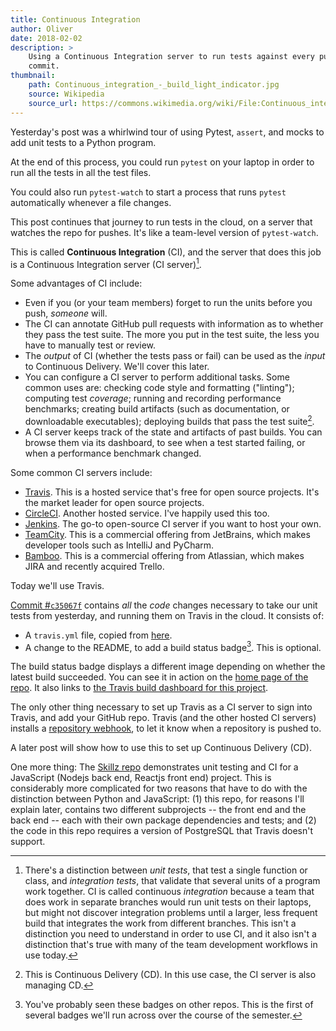 ```yaml
---
title: Continuous Integration
author: Oliver
date: 2018-02-02
description: >
    Using a Continuous Integration server to run tests against every pushed
    commit.
thumbnail:
    path: Continuous_integration_-_build_light_indicator.jpg
    source: Wikipedia
    source_url: https://commons.wikimedia.org/wiki/File:Continuous_integration_-_build_light_indicator.jpg
---
```


Yesterday's post was a whirlwind tour of using Pytest, `assert`, and mocks to add unit tests to a Python program.

At the end of this process, you could run `pytest` on your laptop in order to
run all the tests in all the test files.

You could also run `pytest-watch` to start a process that runs `pytest`
automatically whenever a file changes.

This post continues that journey to run tests in the cloud, on a server that
watches the repo for pushes. It's like a team-level version of `pytest-watch`.

This is called **Continuous Integration** (CI), and the server that does this
job is a Continuous Integration server (CI server)[^1].

Some advantages of CI include:

* Even if you (or your team members) forget to run the units before you push, *someone* will.
* The CI can annotate GitHub pull requests with information as to whether they pass the test suite. The more you put in the test suite, the less you have to manually test or review.
* The *output* of CI (whether the tests pass or fail) can be used as the *input* to Continuous Delivery. We'll cover this later.
* You can configure a CI server to perform additional tasks. Some common uses are: checking code style and formatting ("linting"); computing test *coverage*; running and recording performance benchmarks; creating build artifacts (such as documentation, or downloadable executables); deploying builds that pass the test suite[^2].
* A CI server keeps track of the state and artifacts of past builds. You can browse them via its dashboard, to see when a test started failing, or when a performance benchmark changed.

Some common CI servers include:

* [Travis](https://travis-ci.org). This is a hosted service that's free for open source projects. It's the market leader for open source projects.
* [CircleCI](https://circleci.com). Another hosted service. I've happily used this too.
* [Jenkins](http://jenkins.io). The go-to open-source CI server if you want to host your own.
* [TeamCity](https://www.jetbrains.com/teamcity/). This is a commercial offering from JetBrains, which makes developer tools such as IntelliJ and PyCharm.
* [Bamboo](https://www.atlassian.com/software/bamboo). This is a commercial offering from Atlassian, which makes JIRA and recently acquired Trello.

Today we'll use Travis.

[Commit #`c35067f`](https://github.com/olinlibrary/bear-as-a-service/commit/c35067f8b60d7e2964a6ef38fc60870f817aeaea) contains *all* the *code* changes necessary to take our unit tests from yesterday, and running them on Travis in the cloud. It consists of:

* A `travis.yml` file, copied from [here](https://docs.travis-ci.com/user/languages/python/).
* A change to the README, to add a build status badge[^3]. This is optional.

The build status badge displays a different image depending on whether the latest build succeeded. You can see it in action on the [home page of the repo](https://github.com/olinlibrary/bear-as-a-service). It also links to [the Travis build dashboard for this project](https://travis-ci.org/olinlibrary/bear-as-a-service).

The only other thing necessary to set up Travis as a CI server to sign into Travis, and add your GitHub repo. Travis (and the other hosted CI servers) installs a [repository webhook](https://help.github.com/articles/about-webhooks/), to let it know when a repository is pushed to.

A later post will show how to use this to set up Continuous Delivery (CD).

One more thing: The [Skillz repo](https://github.com/olin-build/skillz) demonstrates unit testing and CI for a JavaScript (Nodejs back end, Reactjs front end) project. This is considerably more complicated for two reasons that have to do with the distinction between Python and JavaScript: (1) this repo, for reasons I'll explain later, contains two different subprojects -- the front end and the back end -- each with their own package dependencies and tests; and (2) the code in this repo requires a version of PostgreSQL that Travis doesn't support.

[^1]: There's a distinction between *unit tests*, that test a single function or class, and *integration tests*, that validate that several units of a program work together. CI is called continuous _integration_ because a team that does work in separate branches would run unit tests on their laptops, but might not discover integration problems until a larger, less frequent build that integrates the work from different branches. This isn't a distinction you need to understand in order to use CI, and it also isn't a distinction that's true with many of the team development workflows in use today.

[^2]: This is Continuous Delivery (CD). In this use case, the CI server is also managing CD.

[^3]: You've probably seen these badges on other repos. This is the first of several badges we'll run across over the course of the semester.
